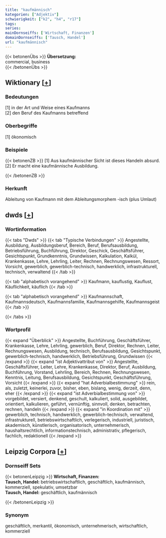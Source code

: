 ```yaml
---
title: "kaufmännisch"
kategorien: ["Adjektiv"]
schwierigkeit: ["k2", "h4", "r17"]
tags:
series:
mainDornseiffs: ['Wirtschaft, Finanzen']
domainDornseiffs: ['Tausch, Handel']
url: "kaufmännisch"
---
```


{{< betonenÜbs >}}
**Übersetzung:**  
commercial, business  
{{< /betonenÜbs >}}

## Wiktionary [[+](https://de.wiktionary.org/wiki/kaufmännisch)]

### Bedeutungen
[1] in der Art und Weise eines Kaufmanns  
[2] den Beruf des Kaufmanns betreffend  

### Oberbegriffe
[1] ökonomisch  

### Beispiele
{{< betonenZB >}}
[1] Aus kaufmännischer Sicht ist dieses Handeln absurd.  
[2] Er macht eine kaufmännische Ausbildung.  

{{< /betonenZB >}}
### Herkunft
Ableitung von Kaufmann mit dem Ableitungsmorphem -isch (plus Umlaut)  



## dwds [[+](https://www.dwds.de/wb/kaufmännisch)]

### Wortinformation
{{< tabs "Dwds" >}}
{{< tab "Typische Verbindungen" >}}
Angestellte, Ausbildung, Ausbildungsberuf, Bereich, Beruf, Berufsausbildung, Betriebsführung, Buchführung, Direktor, Geschick, Geschäftsführer, Gesichtspunkt, Grundkenntnis, Grundwissen, Kalkulation, Kalkül, Krankenkasse, Lehre, Lehrling, Leiter, Rechnen, Rechnungswesen, Ressort, Vorsicht, gewerblich, gewerblich-technisch, handwerklich, infrastrukturell, technisch, verwaltend
{{< /tab >}}

{{< tab "alphabetisch vorangehend" >}}
Kaufmann, kauflustig, Kauflust, Käuflichkeit, käuflich
{{< /tab >}}

{{< tab "alphabetisch vorangehend" >}}
Kaufmannschaft, Kaufmannsdeutsch, Kaufmannsfamilie, Kaufmannsgehilfe, Kaufmannsgeist
{{< /tab >}}

{{< /tabs >}}

### Wortprofil
{{< expand "Überblick" >}} Angestellte, Buchführung, Geschäftsführer, Krankenkasse, Lehre, Lehrling, gewerblich, Beruf, Direktor, Rechnen, Leiter, Rechnungswesen, Ausbildung, technisch, Berufsausbildung, Gesichtspunkt, gewerblich-technisch, handwerklich, Betriebsführung, Grundwissen {{< /expand >}}
{{< expand "ist Adjektivattribut von" >}} Angestellte, Geschäftsführer, Leiter, Lehre, Krankenkasse, Direktor, Beruf, Ausbildung, Buchführung, Vorstand, Lehrling, Bereich, Rechnen, Rechnungswesen, Kenntnis, Leitung, Berufsausbildung, Gesichtspunkt, Geschäftsführung, Vorsicht {{< /expand >}}
{{< expand "hat Adverbialbestimmung" >}} rein, als, zuletzt, keinerlei, zuvor, bisher, eben, bislang, wenig, derzeit, denn, eher {{< /expand >}}
{{< expand "ist Adverbialbestimmung von" >}} vorgebildet, versiert, denkend, geschult, kalkuliert, solid, ausgebildet, orientiert, kalkulieren, geführt, vernünftig, sinnvoll, denken, betrachten, rechnen, handeln {{< /expand >}}
{{< expand "in Koordination mit" >}} gewerblich, technisch, handwerklich, gewerblich-technisch, verwaltend, infrastrukturell, betriebswirtschaftlich, verlegerisch, industriell, juristisch, akademisch, künstlerisch, organisatorisch, unternehmerisch, haushaltsrechtlich, informationstechnisch, administrativ, pflegerisch, fachlich, redaktionell {{< /expand >}}

## Leipzig Corpora [[+](https://corpora.uni-leipzig.de/en/res?word=kaufmännisch&corpusId=deu_newscrawl-public_2018)]

### Dornseiff Sets
{{< betonenLeipzig >}}
**Wirtschaft, Finanzen:**  
**Tausch, Handel:** betriebswirtschaftlich, geschäftlich, kaufmännisch, kommerziell, spekulativ, umsetzbar  
**Tausch, Handel:** geschäftlich, kaufmännisch  

{{< /betonenLeipzig >}}

### Synonym
geschäftlich, merkantil, ökonomisch, unternehmerisch, wirtschaftlich, kommerziell

